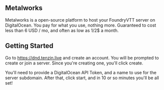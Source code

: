 ## Metalworks

Metalworks is a open-source platform to host your FoundryVTT server on DigitalOcean. You pay for what you use, nothing more. Guaranteed to cost less than 6 USD / mo, and often as low as 1/2$ a month.

## Getting Started

Go to https://dnd.tenzin.live and create an account. You will be prompted to create or join a server. Since you're creating one, you'll click create.

You'll need to provide a DigitalOcean API Token, and a name to use for the server subdomain. After that, click start, and in 10 or so minutes you'll be all set!
